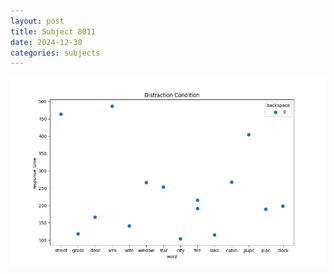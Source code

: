 ```yaml
---
layout: post
title: Subject 8011
date: 2024-12-30
categories: subjects
---
```


![](data/8011/run-19/8011_rt_acc_fuzzy_delay.png)
